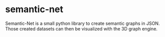 semantic-net
============

Semantic-Net is a small python library to create semantic graphs in JSON.
Those created datasets can then be visualized with the 3D graph engine.

